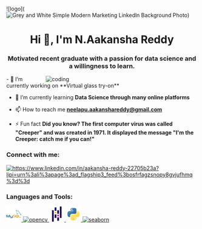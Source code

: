 
![logo](![Grey and White Simple Modern Marketing Linkedln Background Photo](https://github.com/user-attachments/assets/1299c42e-3424-4594-8fd2-e89d79818b33))
<h1 align="center">Hi 👋, I'm N.Aakansha Reddy</h1>
<h3 align="center">Motivated recent graduate with a passion for data science and a willingness to learn.</h3>
<img align="right" alt="coding" width="400" src="https://th.bing.com/th/id/OIP.bHJStNCPbFy72p7TOMKvvgHaFj?rs=1&pid=ImgDetMain">
- 🔭 I’m currently working on **Virtual glass try-on**

- 🌱 I’m currently learning **Data Science through many online platforms**

- 📫 How to reach me **neelapu.aakanshareddy@gmail.com**

- ⚡ Fun fact **Did you know? The first computer virus was called "Creeper" and was created in 1971. It displayed the message "I'm the Creeper: catch me if you can!"**

<h3 align="left">Connect with me:</h3>
<p align="left">
<a href="https://linkedin.com/in/https://www.linkedin.com/in/aakansha-reddy-22705b23a?lipi=urn%3ali%3apage%3ad_flagship3_feed%3bosfrfagzsnopy8gvjufhmq%3d%3d" target="blank"><img align="center" src="https://raw.githubusercontent.com/rahuldkjain/github-profile-readme-generator/master/src/images/icons/Social/linked-in-alt.svg" alt="https://www.linkedin.com/in/aakansha-reddy-22705b23a?lipi=urn%3ali%3apage%3ad_flagship3_feed%3bosfrfagzsnopy8gvjufhmq%3d%3d" height="30" width="40" /></a>
</p>

<h3 align="left">Languages and Tools:</h3>
<p align="left"> <a href="https://www.mysql.com/" target="_blank" rel="noreferrer"> <img src="https://raw.githubusercontent.com/devicons/devicon/master/icons/mysql/mysql-original-wordmark.svg" alt="mysql" width="40" height="40"/> </a> <a href="https://opencv.org/" target="_blank" rel="noreferrer"> <img src="https://www.vectorlogo.zone/logos/opencv/opencv-icon.svg" alt="opencv" width="40" height="40"/> </a> <a href="https://pandas.pydata.org/" target="_blank" rel="noreferrer"> <img src="https://raw.githubusercontent.com/devicons/devicon/2ae2a900d2f041da66e950e4d48052658d850630/icons/pandas/pandas-original.svg" alt="pandas" width="40" height="40"/> </a> <a href="https://www.python.org" target="_blank" rel="noreferrer"> <img src="https://raw.githubusercontent.com/devicons/devicon/master/icons/python/python-original.svg" alt="python" width="40" height="40"/> </a> <a href="https://seaborn.pydata.org/" target="_blank" rel="noreferrer"> <img src="https://seaborn.pydata.org/_images/logo-mark-lightbg.svg" alt="seaborn" width="40" height="40"/> </a> </p>
